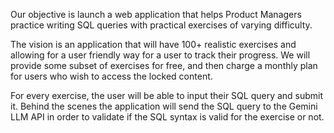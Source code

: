 Our objective is launch a web application that helps Product Managers practice writing SQL queries with practical exercises of varying difficulty. 

The vision is an application that will have 100+ realistic exercises and allowing for a user friendly way for a user to track their progress. We will provide some subset of exercises for free, and then charge a monthly plan for users who wish to access the locked content.

For every exercise, the user will be able to input their SQL query and submit it. Behind the scenes the application will send the SQL query to the Gemini LLM API in order to validate if the SQL syntax is valid for the exercise or not.